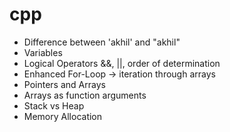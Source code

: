 # cpp

* Difference between 'akhil' and "akhil"
* Variables
* Logical Operators &&, ||, order of determination
* Enhanced For-Loop -> iteration through arrays
* Pointers and Arrays
* Arrays as function arguments
* Stack vs Heap
* Memory Allocation
